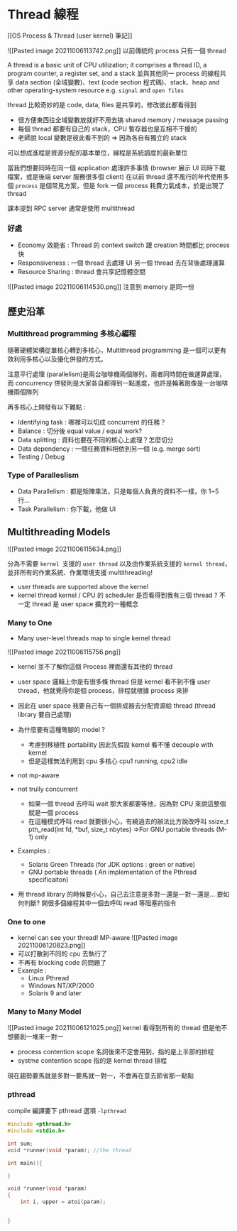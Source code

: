 # Thread 線程

[[OS Process & Thread (user kernel) 筆記]]

![[Pasted image 20211006113742.png]]
以前傳統的 process 只有一個 thread

A thread is a basic unit of CPU utilization; it comprises a thread ID, a program counter, a register set, and a stack 並與其他同一 process 的線程共享 data section (全域變數)、text (code section 程式碼)、stack、heap and other operating-system resource e.g. `signal` and `open files`

thread 比較奇妙的是 code, data, files 是共享的，修改彼此都看得到

- 很方便東西往全域變數放就好不用去搞 shared memory / message passing
- 每個 thread 都要有自己的 stack，CPU 暫存器也是互相不干擾的
- 老師說 local 變數是彼此看不到的 => 因為各自有獨立的 stack

可以想成進程是資源分配的基本單位，線程是系統調度的最新單位

當我們想要同時在同一個 application 處理許多事情 (browser 展示 UI 同時下載檔案，或是後端 server 服務很多個 client) 在以前 thread 還不風行的年代使用多個 `process` 是個常見方案，但是 fork 一個 process 耗費力氣成本，於是出現了 thread

課本提到 RPC server 通常是使用 multithread

### 好處

- Economy 效能省 : Thread 的 context switch 跟 creation 時間都比 process 快
- Responsiveness : 一個 thread 去處理 UI 另一個 thread 去在背後處理運算
- Resource Sharing : thread 會共享記憶體空間

![[Pasted image 20211006114530.png]]
注意到 memory 是同一份

## 歷史沿革

### Multithread programming 多核心編程

隨著硬體架構從單核心轉到多核心，Multithread programming 是一個可以更有效利用多核心以及優化併發的方式。

注意平行處理 (parallelism)是兩台咖啡機兩個隊列，兩者同時間在做運算處理，而 concurrency 併發則是大家各自都得到一點進度，也許是輪著跑像是一台咖啡機兩個隊列

再多核心上開發有以下難點 :

- Identifying task : 哪裡可以切成 concurrent 的任務？
- Balance : 切分後 equal value / equal work?
- Data splitting : 資料也要在不同的核心上處理？怎麼切分
- Data dependency : 一個任務資料相依到另一個 (e.g. merge sort)
- Testing / Debug

### Type of Paralleslism

- Data Parallelism : 都是矩陣乘法，只是每個人負責的資料不一樣，你 1~5 行...
- Task Parallelism : 你下載，他做 UI

## Multithreading Models

![[Pasted image 20211006115634.png]]

分為不需要 `kernel `支援的 `user thread` 以及由作業系統支援的 `kernel thread`，並非所有的作業系統、作業環境支援 multithreading!

- user threads are supported above the kernel
- kernel thread kernel / CPU 的 scheduler 是否看得到我有三個 thread ? 不一定 thread 是 user space 擴充的一種概念

### Many to One

- Many user-level threads map to single kernel thread

![[Pasted image 20211006115756.png]]

- kernel 並不了解你這個 Process 裡面還有其他的 thread
- user space 邏輯上你是有很多條 thread 但是 kernel 看不到不懂 user thread，他就覺得你是個 process，排程就根據 process 來排
- 因此在 user space 我要自己有一個排成器去分配資源給 thread (thread library 要自己處理)
- 為什麼要有這種彆腳的 model ?
  - 考慮到移植性 portability 因此先假設 kernel 看不懂 decouple with kernel
  - 但是這樣無法利用到 cpu 多核心 cpu1 running, cpu2 idle
- not mp-aware
- not trully concurrent

  - 如果一個 thread 去呼叫 wait 那大家都要等他，因為對 CPU 來說這整個就是一個 process
  - 在這種模式呼叫 read 就要很小心，有繞過去的辦法比方說改呼叫 ssize_t pth_read(int fd, \*buf, size_t nbytes) =>For GNU portable threads (M-1) only

- Examples :
  - Solaris Green Threads (for JDK options : green or native)
  - GNU portable threads ( An implementation of the Pthread specificaiton)
- 用 thread library 的時候要小心，自己去注意是多對一還是一對一還是....要如何判斷? 開很多個線程其中一個去呼叫 read 等阻塞的指令

### One to one

- kernel can see your thread! MP-aware
  ![[Pasted image 20211006120823.png]]
- 可以打散到不同的 cpu 去執行了
- 不再有 blocking code 的問題了
- Example :
  - Linux Pthread
  - Windows NT/XP/2000
  - Solaris 9 and later

### Many to Many Model

![[Pasted image 20211006121025.png]]
kernel 看得到所有的 thread 但是他不想要創一堆來一對一

- process contention scope 名詞後來不定會用到，指的是上半部的排程
- systme contention scope 指的是 kernel thread 排程

現在趨勢要馬就是多對一要馬就一對一，不會再在意去節省那一點點

### pthread

compile 編譯要下 pthread 選項 `-lpthread`

```c
#include <pthread.h>
#include <stdio.h>

int sum;
void *runner(void *param); //the thread

int main(){

}

void *runner(void *param)
{
	int i, upper = atoi(param);


}


```
